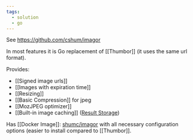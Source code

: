 ```yaml
---
tags:
  - solution
  - go
---
```

See https://github.com/cshum/imagor

In most features it is Go replacement of [[Thumbor]] (it uses the same url format).

Provides:
- [[Signed image urls]]
- [[Images with expiration time]]
- [[Resizing]]
- [[Basic Compression]] for jpeg
- [[MozJPEG optimizer]]
- [[Built-in image caching]] ([Result Storage](https://github.com/cshum/imagor?tab=readme-ov-file#loader-storage-and-result-storage))

Has [[Docker Image]]: [shumc/imagor](https://hub.docker.com/r/shumc/imagor/) with all necessary configuration options (easier to install compared to [[Thumbor]].
